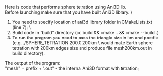 Here is code that performs sphere tetration using Ani3D lib. \
Before launching make sure that you have built Ani3D library. \
1) You need to specify location of ani3d library folder in CMakeLists.txt (line 7); \
2) Build code in "build" directory (cd build && cmake .. && cmake --build .) 
3) To run the program you need to pass the triangle size in km and postfix (e.g. 
./SPHERE_TETRATION 200.0 200km \ would make Earth sphere tetration with 200km edges size and produce file mesh200km.out in build directory). 

The output of the program: \
"mesh" + prefix + ".out"  - the internal Ani3D format with tetration;


